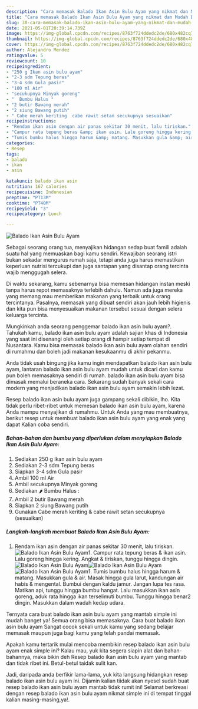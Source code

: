 ```yaml
---
description: "Cara memasak Balado Ikan Asin Bulu Ayam yang nikmat dan Mudah Dibuat"
title: "Cara memasak Balado Ikan Asin Bulu Ayam yang nikmat dan Mudah Dibuat"
slug: 30-cara-memasak-balado-ikan-asin-bulu-ayam-yang-nikmat-dan-mudah-dibuat
date: 2021-05-01T20:39:14.739Z
image: https://img-global.cpcdn.com/recipes/8763f724ddedc2de/680x482cq70/balado-ikan-asin-bulu-ayam-foto-resep-utama.jpg
thumbnail: https://img-global.cpcdn.com/recipes/8763f724ddedc2de/680x482cq70/balado-ikan-asin-bulu-ayam-foto-resep-utama.jpg
cover: https://img-global.cpcdn.com/recipes/8763f724ddedc2de/680x482cq70/balado-ikan-asin-bulu-ayam-foto-resep-utama.jpg
author: Alejandro Mendez
ratingvalue: 5
reviewcount: 10
recipeingredient:
- "250 g Ikan asin bulu ayam"
- "2-3 sdm Tepung beras"
- "3-4 sdm Gula pasir"
- "100 ml Air"
- "secukupnya Minyak goreng"
- "  Bumbu Halus "
- "2 butir Bawang merah"
- "2 siung Bawang putih"
- " Cabe merah keriting  cabe rawit setan secukupnya sesuaikan"
recipeinstructions:
- "Rendam ikan asin dengan air panas sekitar 30 menit, lalu tiriskan."
- "Campur rata tepung beras &amp; ikan asin. Lalu goreng hingga kering. Angkat &amp; tiriskan, tunggu hingga dingin."
- "Tumis bumbu halus hingga harum &amp; matang. Masukkan gula &amp; air. Masak hingga gula larut, kandungan air habis &amp; mengental. Bumbui dengan kaldu jamur. Jangan lupa tes rasa. Matikan api, tunggu hingga bumbu hangat. Lalu masukkan ikan asin goreng, aduk rata hingga ikan terselimuti bumbu. Tunggu hingga benar2 dingin. Masukkan dalam wadah kedap udara."
categories:
- Resep
tags:
- balado
- ikan
- asin

katakunci: balado ikan asin 
nutrition: 167 calories
recipecuisine: Indonesian
preptime: "PT13M"
cooktime: "PT40M"
recipeyield: "3"
recipecategory: Lunch

---
```



![Balado Ikan Asin Bulu Ayam](https://img-global.cpcdn.com/recipes/8763f724ddedc2de/680x482cq70/balado-ikan-asin-bulu-ayam-foto-resep-utama.jpg)

Sebagai seorang orang tua, menyajikan hidangan sedap buat famili adalah suatu hal yang memuaskan bagi kamu sendiri. Kewajiban seorang istri bukan sekadar mengurus rumah saja, tetapi anda juga harus memastikan keperluan nutrisi tercukupi dan juga santapan yang disantap orang tercinta wajib menggugah selera.

Di waktu  sekarang, kamu sebenarnya bisa memesan hidangan instan meski tanpa harus repot memasaknya terlebih dahulu. Namun ada juga mereka yang memang mau memberikan makanan yang terbaik untuk orang tercintanya. Pasalnya, memasak yang dibuat sendiri akan jauh lebih higienis dan kita pun bisa menyesuaikan makanan tersebut sesuai dengan selera keluarga tercinta. 



Mungkinkah anda seorang penggemar balado ikan asin bulu ayam?. Tahukah kamu, balado ikan asin bulu ayam adalah sajian khas di Indonesia yang saat ini disenangi oleh setiap orang di hampir setiap tempat di Nusantara. Kamu bisa memasak balado ikan asin bulu ayam olahan sendiri di rumahmu dan boleh jadi makanan kesukaanmu di akhir pekanmu.

Anda tidak usah bingung jika kamu ingin mendapatkan balado ikan asin bulu ayam, lantaran balado ikan asin bulu ayam mudah untuk dicari dan kamu pun boleh memasaknya sendiri di rumah. balado ikan asin bulu ayam bisa dimasak memalui beraneka cara. Sekarang sudah banyak sekali cara modern yang menjadikan balado ikan asin bulu ayam semakin lebih lezat.

Resep balado ikan asin bulu ayam juga gampang sekali dibikin, lho. Kita tidak perlu ribet-ribet untuk memesan balado ikan asin bulu ayam, karena Anda mampu menyajikan di rumahmu. Untuk Anda yang mau membuatnya, berikut resep untuk membuat balado ikan asin bulu ayam yang enak yang dapat Kalian coba sendiri.

<!--inarticleads1-->

##### Bahan-bahan dan bumbu yang diperlukan dalam menyiapkan Balado Ikan Asin Bulu Ayam:

1. Sediakan 250 g Ikan asin bulu ayam
1. Sediakan 2-3 sdm Tepung beras
1. Siapkan 3-4 sdm Gula pasir
1. Ambil 100 ml Air
1. Ambil secukupnya Minyak goreng
1. Sediakan  🌶 Bumbu Halus :
1. Ambil 2 butir Bawang merah
1. Siapkan 2 siung Bawang putih
1. Gunakan  Cabe merah keriting &amp; cabe rawit setan secukupnya (sesuaikan)




<!--inarticleads2-->

##### Langkah-langkah membuat Balado Ikan Asin Bulu Ayam:

1. Rendam ikan asin dengan air panas sekitar 30 menit, lalu tiriskan.
<img src="https://img-global.cpcdn.com/steps/aa8ae3fb851504ba/160x128cq70/balado-ikan-asin-bulu-ayam-langkah-memasak-1-foto.jpg" alt="Balado Ikan Asin Bulu Ayam">1. Campur rata tepung beras &amp; ikan asin. Lalu goreng hingga kering. Angkat &amp; tiriskan, tunggu hingga dingin.
<img src="https://img-global.cpcdn.com/steps/86bcad1e881a5b48/160x128cq70/balado-ikan-asin-bulu-ayam-langkah-memasak-2-foto.jpg" alt="Balado Ikan Asin Bulu Ayam"><img src="https://img-global.cpcdn.com/steps/b46271f53c184052/160x128cq70/balado-ikan-asin-bulu-ayam-langkah-memasak-2-foto.jpg" alt="Balado Ikan Asin Bulu Ayam"><img src="https://img-global.cpcdn.com/steps/c799ec2a6bac77f9/160x128cq70/balado-ikan-asin-bulu-ayam-langkah-memasak-2-foto.jpg" alt="Balado Ikan Asin Bulu Ayam">1. Tumis bumbu halus hingga harum &amp; matang. Masukkan gula &amp; air. Masak hingga gula larut, kandungan air habis &amp; mengental. Bumbui dengan kaldu jamur. Jangan lupa tes rasa. Matikan api, tunggu hingga bumbu hangat. Lalu masukkan ikan asin goreng, aduk rata hingga ikan terselimuti bumbu. Tunggu hingga benar2 dingin. Masukkan dalam wadah kedap udara.




Ternyata cara buat balado ikan asin bulu ayam yang mantab simple ini mudah banget ya! Semua orang bisa memasaknya. Cara buat balado ikan asin bulu ayam Sangat cocok sekali untuk kamu yang sedang belajar memasak maupun juga bagi kamu yang telah pandai memasak.

Apakah kamu tertarik mulai mencoba membikin resep balado ikan asin bulu ayam enak simple ini? Kalau mau, yuk kita segera siapin alat dan bahan-bahannya, maka bikin deh Resep balado ikan asin bulu ayam yang mantab dan tidak ribet ini. Betul-betul taidak sulit kan. 

Jadi, daripada anda berfikir lama-lama, yuk kita langsung hidangkan resep balado ikan asin bulu ayam ini. Dijamin kalian tiidak akan nyesel sudah buat resep balado ikan asin bulu ayam mantab tidak rumit ini! Selamat berkreasi dengan resep balado ikan asin bulu ayam nikmat simple ini di tempat tinggal kalian masing-masing,ya!.

